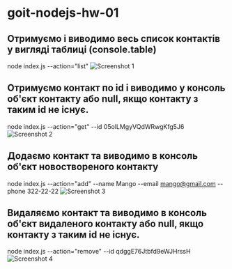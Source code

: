 # goit-nodejs-hw-01

## Отримуємо і виводимо весь список контактів у вигляді таблиці (console.table)

node index.js --action="list"
![Screenshot 1](https://i.ibb.co/cYPktHm/1.png)

## Отримуємо контакт по id і виводимо у консоль об'єкт контакту або null, якщо контакту з таким id не існує.

node index.js --action="get" --id 05olLMgyVQdWRwgKfg5J6
![Screenshot 2](https://i.ibb.co/6mQChdW/2.png)

## Додаємо контакт та виводимо в консоль об'єкт новоствореного контакту

node index.js --action="add" --name Mango --email mango@gmail.com --phone 322-22-22
![Screenshot 3](https://i.ibb.co/QkWwTrk/3.png)

## Видаляємо контакт та виводимо в консоль об'єкт видаленого контакту або null, якщо контакту з таким id не існує.

node index.js --action="remove" --id qdggE76Jtbfd9eWJHrssH
![Screenshot 4](https://i.ibb.co/qrGhsjP/4.png)
